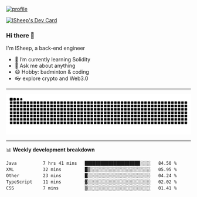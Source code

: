 [![profile](https://user-images.githubusercontent.com/54968314/208005045-e4b42f3b-833d-4242-bfcc-e764865553a2.svg)](https://www.calligrapher.ai/)

<a href="https://app.daily.dev/linziyang1106"><img src="https://api.daily.dev/devcards/v2/i4Spwx5Skx5FpTqWcwoit.png?r=kgx&type=wide" width="652" alt="ISheep's Dev Card"/></a>

### Hi there 🐏

I'm ISheep, a back-end engineer

- 🔭 I’m currently learning Solidity
- 💬 Ask me about anything
- 😄 Hobby: badminton & coding
- 👓 explore crypto and Web3.0

-------

![](https://raw.githubusercontent.com/ISheepp/ISheepp/output/github-contribution-grid-snake.svg)

-------

📊 **Weekly development breakdown**
<!--START_SECTION:waka-->

```txt
Java          7 hrs 41 mins   █████████████████████░░░░   84.50 %
XML           32 mins         █▒░░░░░░░░░░░░░░░░░░░░░░░   05.95 %
Other         23 mins         █░░░░░░░░░░░░░░░░░░░░░░░░   04.24 %
TypeScript    11 mins         ▓░░░░░░░░░░░░░░░░░░░░░░░░   02.02 %
CSS           7 mins          ▒░░░░░░░░░░░░░░░░░░░░░░░░   01.41 %
```

<!--END_SECTION:waka-->
